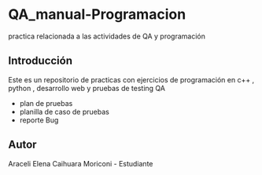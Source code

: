 # QA_manual-Programacion
practica relacionada a las actividades de QA y programación 



## Introducción
Este es un repositorio de practicas con ejercicios de programación en c++ , python , desarrollo web y pruebas de testing QA

- plan de pruebas
- planilla de caso de pruebas 
- reporte Bug

## Autor
Araceli Elena Caihuara Moriconi - Estudiante
